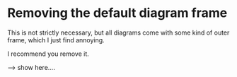 # Removing the default diagram frame

This is not strictly necessary, but all diagrams come with some kind of outer frame, which I just find annoying.

I recommend you remove it.

--> show here....
